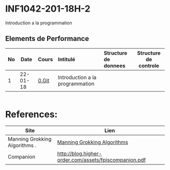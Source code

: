 # INF1042-201-18H-2

Introduction a la programmation

## Elements de Performance

|No| Date   | Cours               | Intitulé                                |  Structure de donnees       | Structure de controle  |
|--|--------|:--------------------|:----------------------------------------|:----------------------------|------------------------| 
| 1|22-01-18|[0.Git](0.Git)       | Introduction a la programmation         |                             |                        |

```
```

# References:

|Site| Lien                                    |
|--------------------------------|--------|
|Manning Grokking Algorithms .   |[Manning Grokking Algorithms](https://www.manning.com/books/grokking-algorithms)|
|Companion                       |http://blog.higher-order.com/assets/fpiscompanion.pdf|
